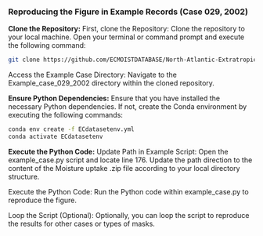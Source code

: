 ### Reproducing the Figure in Example Records (Case 029, 2002)

**Clone the Repository:**
First, clone the Repository:
Clone the repository to your local machine. Open your terminal or command prompt and execute the following command:

```bash
git clone https://github.com/ECMOISTDATABASE/North-Atlantic-Extratropical-Cyclones-database.git
```

Access the Example Case Directory:
Navigate to the Example_case_029_2002 directory within the cloned repository.

**Ensure Python Dependencies:**
Ensure that you have installed the necessary Python dependencies. If not, create the Conda environment by executing the following commands:

```bash
conda env create -f ECdatasetenv.yml
conda activate ECdatasetenv
```

**Execute the Python Code:**
Update Path in Example Script:
Open the example_case.py script and locate line 176. Update the path direction to the content of the Moisture uptake .zip file according to your local directory structure.

Execute the Python Code:
Run the Python code within example_case.py to reproduce the figure.

Loop the Script (Optional):
Optionally, you can loop the script to reproduce the results for other cases or types of masks.
